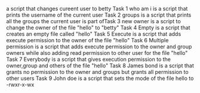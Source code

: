 a script that changes cureent user to betty
Task 1 who am i is a script that prints the username of the current user
Task 2 groups is a script that prints all the groups the current user is part ofTask 3 new owner is a script to change the owner of the file "hello" to "betty"
Task 4 Empty is a script that creates an empty file called "hello"
Task 5 Execute is a script that adds execute permission to the owner of the file "hello"
Task 6 Multiple permission is a script that adds execute permission to the owner and group owners while also adding read permission to other user for the file "hello"
Task 7 Everybody is a script that gives execution permission to the owner,group and others of the file "hello"
Task 8 James bond is a script that grants no permission to the owner and groups but grants all permission to other users
Task 9 John doe is a script that sets the mode of the file hello to -rwxr-x-wx
